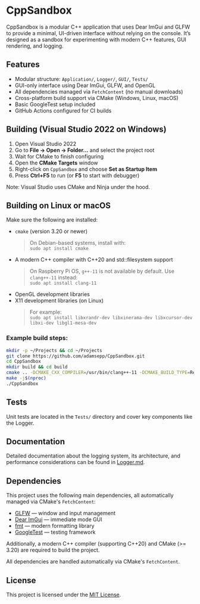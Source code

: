 # CppSandbox

CppSandbox is a modular C++ application that uses Dear ImGui and GLFW to provide a minimal, UI-driven interface without relying on the console. It’s designed as a sandbox for experimenting with modern C++ features, GUI rendering, and logging.

## Features

* Modular structure: `Application/`, `Logger/`, `GUI/`, `Tests/`
* GUI-only interface using Dear ImGui, GLFW, and OpenGL
* All dependencies managed via `FetchContent` (no manual downloads)
* Cross-platform build support via CMake (Windows, Linux, macOS)
* Basic GoogleTest setup included
* GitHub Actions configured for CI builds

## Building (Visual Studio 2022 on Windows)

1. Open Visual Studio 2022
2. Go to **File → Open → Folder...** and select the project root
3. Wait for CMake to finish configuring
4. Open the **CMake Targets** window
5. Right-click on `CppSandbox` and choose **Set as Startup Item**
6. Press **Ctrl+F5** to run (or **F5** to start with debugger)

Note: Visual Studio uses CMake and Ninja under the hood.

## Building on Linux or macOS

Make sure the following are installed:

- `cmake` (version 3.20 or newer)  
  > On Debian-based systems, install with:  
  > `sudo apt install cmake`
- A modern C++ compiler with C++20 and std::filesystem support  
  > On Raspberry Pi OS, `g++-11` is not available by default. Use `clang++-11` instead:  
  > `sudo apt install clang-11`
- OpenGL development libraries
- X11 development libraries (on Linux)  
  > For example:  
  > `sudo apt install libxrandr-dev libxinerama-dev libxcursor-dev libxi-dev libgl1-mesa-dev`

### Example build steps:

```bash
mkdir -p ~/Projects && cd ~/Projects                                          # Create the "Projects" directory in your home folder if it doesn't exist, then navigate into it
git clone https://github.com/adamsepp/CppSandbox.git                          # Clone the GitHub repository into a new folder called "CppSandbox"
cd CppSandbox                                                                 # Navigate into the newly cloned project directory
mkdir build && cd build                                                       # Create a separate build directory and move into it
cmake .. -DCMAKE_CXX_COMPILER=/usr/bin/clang++-11 -DCMAKE_BUILD_TYPE=Release  # Run CMake with the correct compiler and Release build type
make -j$(nproc)                                                               # Compile the project using all available CPU cores for faster builds
./CppSandbox                                                                  # Run the compiled application
```


## Tests

Unit tests are located in the `Tests/` directory and cover key components like the Logger.

## Documentation

Detailed documentation about the logging system, its architecture, and performance considerations can be found in [Logger.md](./Src/Logger/Logger.md).

## Dependencies

This project uses the following main dependencies, all automatically managed via CMake's `FetchContent`:

* [GLFW](https://github.com/glfw/glfw) — window and input management
* [Dear ImGui](https://github.com/ocornut/imgui) — immediate mode GUI
* [fmt](https://github.com/fmtlib/fmt) — modern formatting library
* [GoogleTest](https://github.com/google/googletest) — testing framework

Additionally, a modern C++ compiler (supporting C++20) and CMake (>= 3.20) are required to build the project.

All dependencies are handled automatically via CMake's `FetchContent`.

## License

This project is licensed under the [MIT License](./LICENSE).  
